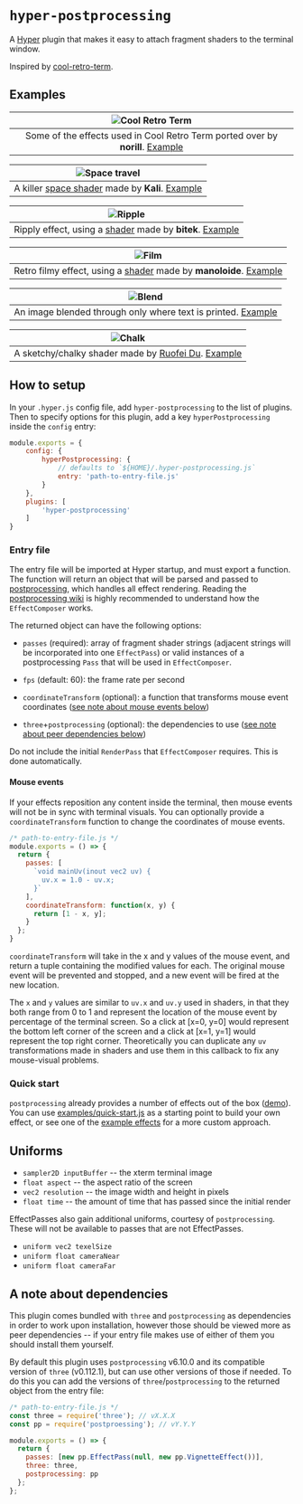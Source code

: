 # `hyper-postprocessing`

A [Hyper](https://github.com/zeit/hyper) plugin that makes it easy to attach fragment shaders to the terminal window.

Inspired by [cool-retro-term](https://github.com/Swordfish90/cool-retro-term).

## Examples
| ![Cool Retro Term][1] |
|:---:|
| Some of the effects used in Cool Retro Term ported over by **norill**. [Example](examples/effects/retro)

| ![Space travel][2] |
|:---:|
| A killer [space shader](https://www.shadertoy.com/view/XlfGRj) made by **Kali**. [Example](examples/effects/space-travel)

| ![Ripple][3] |
|:---:|
| Ripply effect, using a [shader](https://www.shadertoy.com/view/4slGRM) made by **bitek**. [Example](examples/effects/ripple)

| ![Film][4] |
|:---:|
| Retro filmy effect, using a [shader](https://www.shadertoy.com/view/Md3SRM) made by **manoloide**. [Example](examples/effects/film)

| ![Blend][5] |
|:---:|
| An image blended through only where text is printed. [Example](examples/effects/fallout-boy)

| ![Chalk][6] |
|:---:|
| A sketchy/chalky shader made by [Ruofei Du](http://duruofei.com/). [Example](examples/effects/chalk)

[1]: https://user-images.githubusercontent.com/11801881/61190318-49112b80-a64f-11e9-806d-0dc89f73d70c.gif
[2]: https://user-images.githubusercontent.com/11801881/53447611-56908680-39ca-11e9-98e6-3594f0f29b74.gif
[3]: https://user-images.githubusercontent.com/11801881/46912798-700dc600-cf34-11e8-89ce-89c195f06312.gif
[4]: https://user-images.githubusercontent.com/11801881/40855043-2196500c-6588-11e8-8d00-79df78abeece.gif
[5]: https://user-images.githubusercontent.com/11801881/40855047-23c12546-6588-11e8-92a4-13d475afc5cd.gif
[6]: https://user-images.githubusercontent.com/11801881/46054056-5bd76580-c0fa-11e8-95c2-e8dc6a2040e5.gif

## How to setup
In your `.hyper.js` config file, add `hyper-postprocessing` to the list of plugins. Then to specify options for this plugin, add a key `hyperPostprocessing` inside the `config` entry:
```js
module.exports = {
	config: {
		hyperPostprocessing: {
			// defaults to `${HOME}/.hyper-postprocessing.js`
			entry: 'path-to-entry-file.js'
		}
	},
	plugins: [
		'hyper-postprocessing'
	]
}
```

### Entry file

The entry file will be imported at Hyper startup, and must export a function. The function will return an object that will be parsed and passed to [postprocessing](https://github.com/vanruesc/postprocessing), which handles all effect rendering. Reading the [postprocessing wiki](https://github.com/vanruesc/postprocessing/wiki) is highly recommended to understand how the `EffectComposer` works.

The returned object can have the following options:
- `passes` (required): array of fragment shader strings (adjacent strings will be incorporated into one `EffectPass`) or valid instances of a postprocessing `Pass` that will be used in `EffectComposer`.

- `fps` (default: 60): the frame rate per second

- `coordinateTransform` (optional): a function that transforms mouse event coordinates ([see note about mouse events below](#mouse-events))

- `three`+`postprocessing` (optional): the dependencies to use ([see note about peer dependencies below](#a-note-about-dependencies))

Do not include the initial `RenderPass` that `EffectComposer` requires. This is done automatically.

#### Mouse events
If your effects reposition any content inside the terminal, then mouse events will not be in sync with terminal visuals. You can optionally provide a `coordinateTransform` function to change the coordinates of mouse events.

```js
/* path-to-entry-file.js */
module.exports = () => {
  return {
    passes: [
      `void mainUv(inout vec2 uv) {
        uv.x = 1.0 - uv.x;
      }`
    ],
    coordinateTransform: function(x, y) {
      return [1 - x, y];
    }
  };
}
```

`coordinateTransform` will take in the x and y values of the mouse event, and return a tuple containing the modified values for each. The original mouse event will be prevented and stopped, and a new event will be fired at the new location.

The `x` and `y` values are similar to `uv.x` and `uv.y` used in shaders, in that they both range from 0 to 1 and represent the location of the mouse event by percentage of the terminal screen. So a click at [x=0, y=0] would represent the bottom left corner of the screen and a click at [x=1, y=1] would represent the top right corner. Theoretically you can duplicate any `uv` transformations made in shaders and use them in this callback to fix any mouse-visual problems.

### Quick start
`postprocessing` already provides a number of effects out of the box ([demo](https://vanruesc.github.io/postprocessing/public/demo/#bloom)). You can use [examples/quick-start.js](examples/quick-start.js) as a starting point to build your own effect, or see one of the [example effects](examples/effects) for a more custom approach.

## Uniforms
* `sampler2D inputBuffer` -- the xterm terminal image
* `float aspect` -- the aspect ratio of the screen
* `vec2 resolution` -- the image width and height in pixels
* `float time` -- the amount of time that has passed since the initial render

EffectPasses also gain additional uniforms, courtesy of `postprocessing`. These will not be available to passes that are not EffectPasses.
* `uniform vec2 texelSize`
* `uniform float cameraNear`
* `uniform float cameraFar`

## A note about dependencies
This plugin comes bundled with `three` and `postprocessing` as dependencies in order to work upon installation, however those should be viewed more as peer dependencies -- if your entry file makes use of either of them you should install them yourself.

By default this plugin uses `postprocessing` v6.10.0 and its compatible version of `three` (v0.112.1), but can use other versions of those if needed. To do this you can add the versions of `three`/`postprocessing` to the returned object from the entry file:

```js
/* path-to-entry-file.js */
const three = require('three'); // vX.X.X
const pp = require('postproessing'); // vY.Y.Y

module.exports = () => {
  return {
    passes: [new pp.EffectPass(null, new pp.VignetteEffect())],
    three: three,
    postprocessing: pp
  };
};
```
